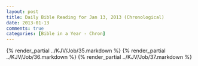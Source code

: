 ```yaml
---
layout: post
title: Daily Bible Reading for Jan 13, 2013 (Chronological)
date: 2013-01-13
comments: true
categories: [Bible in a Year - Chron]
---
```

{% render_partial ../KJV/Job/35.markdown %}
{% render_partial ../KJV/Job/36.markdown %}
{% render_partial ../KJV/Job/37.markdown %}
